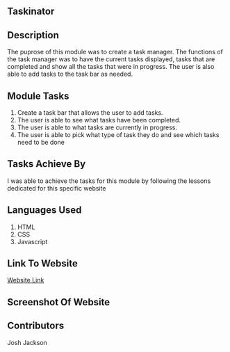## Taskinator

## Description
The puprose of this module was to create a task manager. The functions of the task manager was to 
have the current tasks displayed, tasks that are completed and show all the tasks that were in 
progress. The user is also able to add tasks to the task bar as needed.

## Module Tasks
1. Create a task bar that allows the user to add tasks.
2. The user is able to see what tasks have been completed.
3. The user is able to what tasks are currently in progress.
4. The user is able to pick what type of task they do and see which tasks need to be done

## Tasks Achieve By
I was able to achieve the tasks for this module by following the lessons dedicated for this specific website

## Languages Used
1. HTML
2. CSS
3. Javascript

## Link To Website
<a href="https://joker282855.github.io/taskinator/">Website Link</a>

## Screenshot Of Website
<ing src="./assets/images/task.jpg" alt="Screenshot Of Website" />

## Contributors
Josh Jackson
